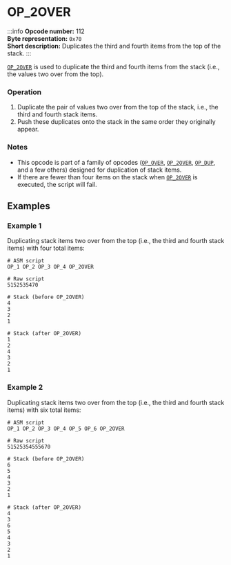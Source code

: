 # OP_2OVER
:::info
**Opcode number:** 112  
**Byte representation:** `0x70`  
**Short description:** Duplicates the third and fourth items from the top of the stack.
:::

[`OP_2OVER`](./OP_2OVER.md) is used to duplicate the third and fourth items from the stack (i.e., the values two over from the top).

### Operation
1. Duplicate the pair of values two over from the top of the stack, i.e., the third and fourth stack items.
2. Push these duplicates onto the stack in the same order they originally appear.


### Notes
- This opcode is part of a family of opcodes ([`OP_OVER`](./OP_OVER.md), [`OP_2OVER`](#), [`OP_DUP`](#), and a few others) designed for duplication of stack items.
- If there are fewer than four items on the stack when [`OP_2OVER`](./OP_2DUP.md) is executed, the script will fail.

## Examples
### Example 1
Duplicating stack items two over from the top (i.e., the third and fourth stack items) with four total items:
```shell
# ASM script
OP_1 OP_2 OP_3 OP_4 OP_2OVER

# Raw script
5152535470

# Stack (before OP_2OVER)
4
3
2
1

# Stack (after OP_2OVER)
1
2
4
3
2
1
```
### Example 2
Duplicating stack items two over from the top (i.e., the third and fourth stack items) with six total items:
```shell
# ASM script
OP_1 OP_2 OP_3 OP_4 OP_5 OP_6 OP_2OVER

# Raw script
51525354555670

# Stack (before OP_2OVER)
6
5
4
3
2
1

# Stack (after OP_2OVER)
4
3
6
5
4
3
2
1
```